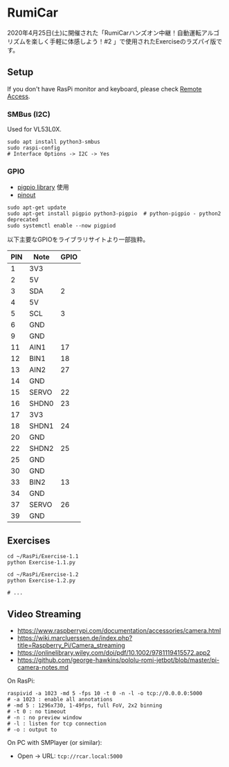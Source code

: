 # RumiCar
2020年4月25日(土)に開催された「RumiCarハンズオン中継！自動運転アルゴリズムを楽しく手軽に体感しよう！#2 」で使用されたExerciseのラズパイ版です。

## Setup

If you don't have RasPi monitor and keyboard, please check [Remote Access](docs/RemoteAccess.md).

### SMBus (I2C)
Used for VL53L0X.
```
sudo apt install python3-smbus
sudo raspi-config
# Interface Options -> I2C -> Yes
```

### GPIO
* [pigpio library](http://abyz.me.uk/rpi/pigpio/index.html) 使用
* [pinout](https://pinout.xyz/)

```
sudo apt-get update
sudo apt-get install pigpio python3-pigpio  # python-pigpio - python2 deprecated
sudo systemctl enable --now pigpiod
```

以下主要なGPIOをライブラリサイトより一部抜粋。

| PIN | Note  | GPIO |
| --- | ----- | ---- |
| 1   | 3V3   |      |
| 2   | 5V    |      |
| 3   | SDA   | 2    |
| 4   | 5V    |      |
| 5   | SCL   | 3    |
| 6   | GND   |      |
| 9   | GND   |      |
| 11  | AIN1  | 17   |
| 12  | BIN1  | 18   |
| 13  | AIN2  | 27   |
| 14  | GND   |      |
| 15  | SERVO | 22   |
| 16  | SHDN0 | 23   |
| 17  | 3V3   |      |
| 18  | SHDN1 | 24   |
| 20  | GND   |      |
| 22  | SHDN2 | 25   |
| 25  | GND   |      |
| 30  | GND   |      |
| 33  | BIN2  | 13   |
| 34  | GND   |      |
| 37  | SERVO | 26   |
| 39  | GND   |      |

## Exercises

```
cd ~/RasPi/Exercise-1.1
python Exercise-1.1.py

cd ~/RasPi/Exercise-1.2
python Exercise-1.2.py

# ...
```

## Video Streaming
* https://www.raspberrypi.com/documentation/accessories/camera.html
* https://wiki.marcluerssen.de/index.php?title=Raspberry_Pi/Camera_streaming
* https://onlinelibrary.wiley.com/doi/pdf/10.1002/9781119415572.app2
* https://github.com/george-hawkins/pololu-romi-jetbot/blob/master/pi-camera-notes.md

On RasPi:
```
raspivid -a 1023 -md 5 -fps 10 -t 0 -n -l -o tcp://0.0.0.0:5000
# -a 1023 : enable all annotations
# -md 5 : 1296x730, 1-49fps, full FoV, 2x2 binning
# -t 0 : no timeout
# -n : no preview window
# -l : listen for tcp connection
# -o : output to
```

On PC with SMPlayer (or similar): 
* Open → URL: `tcp://rcar.local:5000`